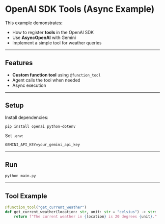 # OpenAI SDK Tools (Async Example)

This example demonstrates:
- How to register **tools** in the OpenAI SDK
- Use **AsyncOpenAI** with Gemini
- Implement a simple tool for weather queries

---

## Features
- **Custom function tool** using `@function_tool`
- Agent calls the tool when needed
- Async execution

---

## Setup
Install dependencies:
```bash
pip install openai python-dotenv
```

Set `.env`:
```
GEMINI_API_KEY=your_gemini_api_key
```

---

## Run
```bash
python main.py
```

---

## Tool Example
```python
@function_tool("get_current_weather")
def get_current_weather(location: str, unit: str = "celsius") -> str:
    return f"The current weather in {location} is 20 degrees {unit}."
```
